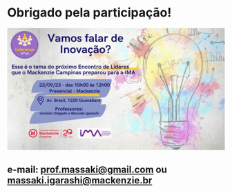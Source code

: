 # Obrigado pela participação!
![IMAGEM1](https://github.com/lpgroup/liderancasIMA/blob/master/Invite.jpg)
## e-mail: prof.massaki@gmail.com ou massaki.igarashi@mackenzie.br
